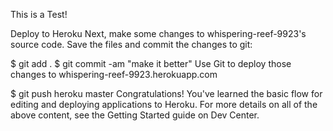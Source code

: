 This is a Test!

Deploy to Heroku
Next, make some changes to whispering-reef-9923's source code. Save the files and commit the changes to git:

$ git add .
  $ git commit -am "make it better"
Use Git to deploy those changes to whispering-reef-9923.herokuapp.com

$ git push heroku master
Congratulations! You've learned the basic flow for editing and deploying applications to Heroku. For more details on all of the above content, see the Getting Started guide on Dev Center.